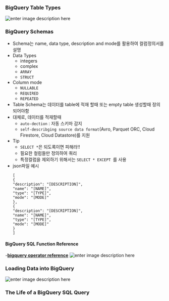 ﻿### BigQuery Table Types
![enter image description here](https://miro.medium.com/max/1155/1*Cn4thIDHsL8K4H8vCOuS6w.png)
### BigQuery Schemas
- Schema는 name, data type, description and mode를 활용하여 컬럼정의서를 설명
- Data Types
	- integers
	- complex 
	- `ARRAY`
	- `STRUCT`
- Column mode
	- `NULLABLE`
	- `REQUIRED`
	- `REPEATED`
- Table Schema는 데이터를 table에 적재 할때 또는 empty table 생성할때 정의되어야함
- 대체로,  데이터를 적재할때
	- `auto-dection` : 자동 스키마 감지
	- `self-describging source data format`(Avro, Parquet ORC, Cloud Firestore, Cloud Datastore)를 지원
- Tip	
	- `SELECT *`은 되도록이면 피해라!!
	- 필요한 컬럼들만 정의하여 쿼리
	- 특정컬럼을 제외하기 위해서는 `SELECT * EXCEPT `를 사용
- json파일 예시
	```
	[  
	{  
	"description": "[DESCRIPTION]",  
	"name": "[NAME]",  
	"type": "[TYPE]",  
	"mode": "[MODE]"  
	},  
	{  
	"description": "[DESCRIPTION]",  
	"name": "[NAME]",  
	"type": "[TYPE]",  
	"mode": "[MODE]"  
	}  
	]
	```
#### BigQuery SQL Function Reference
-**[bigquery operator reference](https://cloud.google.com/bigquery/docs/reference/standard-sql/functions-and-operators)**
![enter image description here](https://miro.medium.com/max/1155/0*TNOxcPP4ekl6ioab)
### Loading Data into BigQuery
![enter image description here](https://miro.medium.com/max/3663/1*qebOoCTw_tbEcRvw_YW5bg.png)
### The Life of a BigQuery SQL Query

